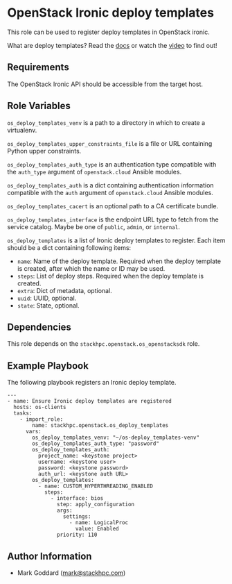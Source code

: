 OpenStack Ironic deploy templates
=================================

This role can be used to register deploy templates in OpenStack ironic.

What are deploy templates? Read the
[docs](https://docs.openstack.org/ironic/latest/admin/node-deployment.html) or
watch the [video](https://www.youtube.com/watch?v=DrQcTljx_eM) to find out!

Requirements
------------

The OpenStack Ironic API should be accessible from the target host.

Role Variables
--------------

`os_deploy_templates_venv` is a path to a directory in which to create a
virtualenv.

`os_deploy_templates_upper_constraints_file` is a file or URL containing Python
upper constraints.

`os_deploy_templates_auth_type` is an authentication type compatible with
the `auth_type` argument of `openstack.cloud` Ansible modules.

`os_deploy_templates_auth` is a dict containing authentication information
compatible with the `auth` argument of `openstack.cloud` Ansible modules.

`os_deploy_templates_cacert` is an optional path to a CA certificate bundle.

`os_deploy_templates_interface` is the endpoint URL type to fetch from the service
catalog. Maybe be one of `public`, `admin`, or `internal`.

`os_deploy_templates` is a list of Ironic deploy templates to register. Each
item should be a dict containing following items:
* `name`: Name of the deploy template. Required when the deploy template is
  created, after which the name or ID may be used.
* `steps`: List of deploy steps. Required when the deploy template is created.
* `extra`: Dict of metadata, optional.
* `uuid`: UUID, optional.
* `state`: State, optional.

Dependencies
------------

This role depends on the `stackhpc.openstack.os_openstacksdk` role.

Example Playbook
----------------

The following playbook registers an Ironic deploy template.

```
---
- name: Ensure Ironic deploy templates are registered
  hosts: os-clients
  tasks:
    - import_role:
        name: stackhpc.openstack.os_deploy_templates
      vars:
        os_deploy_templates_venv: "~/os-deploy_templates-venv"
        os_deploy_templates_auth_type: "password"
        os_deploy_templates_auth:
          project_name: <keystone project>
          username: <keystone user>
          password: <keystone password>
          auth_url: <keystone auth URL>
        os_deploy_templates:
          - name: CUSTOM_HYPERTHREADING_ENABLED
            steps:
              - interface: bios
                step: apply_configuration
                args:
                  settings:
                    - name: LogicalProc
                      value: Enabled
                priority: 110
```

Author Information
------------------

- Mark Goddard (<mark@stackhpc.com>)
